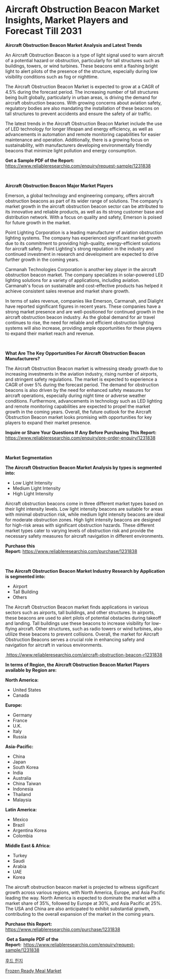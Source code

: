 <p><h1>Aircraft Obstruction Beacon Market Insights, Market Players and Forecast Till 2031</h1></p><p><strong>Aircraft Obstruction Beacon Market Analysis and Latest Trends</strong></p>
<p><p>An Aircraft Obstruction Beacon is a type of light signal used to warn aircraft of a potential hazard or obstruction, particularly for tall structures such as buildings, towers, or wind turbines. These beacons emit a flashing bright light to alert pilots of the presence of the structure, especially during low visibility conditions such as fog or nighttime.</p><p>The Aircraft Obstruction Beacon Market is expected to grow at a CAGR of 4.5% during the forecast period. The increasing number of tall structures being built globally, particularly in urban areas, is driving the demand for aircraft obstruction beacons. With growing concerns about aviation safety, regulatory bodies are also mandating the installation of these beacons on tall structures to prevent accidents and ensure the safety of air traffic.</p><p>The latest trends in the Aircraft Obstruction Beacon Market include the use of LED technology for longer lifespan and energy efficiency, as well as advancements in automation and remote monitoring capabilities for easier maintenance and operation. Additionally, there is a growing focus on sustainability, with manufacturers developing environmentally friendly beacons that minimize light pollution and energy consumption.</p></p>
<p><strong>Get a Sample PDF of the Report:&nbsp;</strong> <a href="https://www.reliableresearchiq.com/enquiry/request-sample/1231838">https://www.reliableresearchiq.com/enquiry/request-sample/1231838</a></p>
<p>&nbsp;</p>
<p><strong>Aircraft Obstruction Beacon Major Market Players</strong></p>
<p><p>Emerson, a global technology and engineering company, offers aircraft obstruction beacons as part of its wider range of solutions. The company's market growth in the aircraft obstruction beacon sector can be attributed to its innovative and reliable products, as well as its strong customer base and distribution network. With a focus on quality and safety, Emerson is poised for future growth in the market.</p><p>Point Lighting Corporation is a leading manufacturer of aviation obstruction lighting systems. The company has experienced significant market growth due to its commitment to providing high-quality, energy-efficient solutions for aircraft safety. Point Lighting's strong reputation in the industry and continued investment in research and development are expected to drive further growth in the coming years.</p><p>Carmanah Technologies Corporation is another key player in the aircraft obstruction beacon market. The company specializes in solar-powered LED lighting solutions for a variety of applications, including aviation. Carmanah's focus on sustainable and cost-effective products has helped it achieve consistent sales revenue and market share growth.</p><p>In terms of sales revenue, companies like Emerson, Carmanah, and Dialight have reported significant figures in recent years. These companies have a strong market presence and are well-positioned for continued growth in the aircraft obstruction beacon industry. As the global demand for air travel continues to rise, the need for reliable and efficient obstruction lighting systems will also increase, providing ample opportunities for these players to expand their market reach and revenue.</p></p>
<p>&nbsp;</p>
<p><strong>What Are The Key Opportunities For Aircraft Obstruction Beacon Manufacturers?</strong></p>
<p><p>The Aircraft Obstruction Beacon market is witnessing steady growth due to increasing investments in the aviation industry, rising number of airports, and stringent safety regulations. The market is expected to experience a CAGR of over 5% during the forecast period. The demand for obstruction beacons is also driven by the need for enhanced safety measures for aircraft operations, especially during night time or adverse weather conditions. Furthermore, advancements in technology such as LED lighting and remote monitoring capabilities are expected to propel the market growth in the coming years. Overall, the future outlook for the Aircraft Obstruction Beacon market looks promising with opportunities for key players to expand their market presence.</p></p>
<p><strong>Inquire or Share Your Questions If Any Before Purchasing This Report:</strong> <a href="https://www.reliableresearchiq.com/enquiry/pre-order-enquiry/1231838">https://www.reliableresearchiq.com/enquiry/pre-order-enquiry/1231838</a></p>
<p>&nbsp;</p>
<p><strong>Market Segmentation</strong></p>
<p><strong>The Aircraft Obstruction Beacon Market Analysis by types is segmented into:</strong></p>
<p><ul><li>Low Light Intensity</li><li>Medium Light Intensity</li><li>High Light Intensity</li></ul></p>
<p><p>Aircraft obstruction beacons come in three different market types based on their light intensity levels. Low light intensity beacons are suitable for areas with minimal obstruction risk, while medium light intensity beacons are ideal for moderate obstruction zones. High light intensity beacons are designed for high-risk areas with significant obstruction hazards. These different market types cater to varying levels of obstruction risk and provide the necessary safety measures for aircraft navigation in different environments.</p></p>
<p><strong>Purchase this Report:&nbsp;</strong><a href="https://www.reliableresearchiq.com/purchase/1231838">https://www.reliableresearchiq.com/purchase/1231838</a></p>
<p>&nbsp;</p>
<p><strong>The Aircraft Obstruction Beacon Market Industry Research by Application is segmented into:</strong></p>
<p><ul><li>Airport</li><li>Tall Building</li><li>Others</li></ul></p>
<p><p>The Aircraft Obstruction Beacon market finds applications in various sectors such as airports, tall buildings, and other structures. In airports, these beacons are used to alert pilots of potential obstacles during takeoff and landing. Tall buildings use these beacons to increase visibility for low-flying aircraft. Other structures, such as radio towers or wind turbines, also utilize these beacons to prevent collisions. Overall, the market for Aircraft Obstruction Beacons serves a crucial role in enhancing safety and navigation for aircraft in various environments.</p></p>
<p><a href="https://www.reliableresearchiq.com/aircraft-obstruction-beacon-r1231838">&nbsp;https://www.reliableresearchiq.com/aircraft-obstruction-beacon-r1231838</a></p>
<p><strong>In terms of Region, the Aircraft Obstruction Beacon Market Players available by Region are:</strong></p>
<p>
    <p> <strong> North America: </strong>
        <ul>
            <li>United States</li>
            <li>Canada</li>
        </ul>
        </p> 
    <p> <strong> Europe: </strong>
        <ul>
            <li>Germany</li>
            <li>France</li>
            <li>U.K.</li>
            <li>Italy</li>
            <li>Russia</li>
        </ul>
        </p> 
    <p> <strong> Asia-Pacific: </strong>
        <ul>
            <li>China</li>
            <li>Japan</li>
            <li>South Korea</li>
            <li>India</li>
            <li>Australia</li>
            <li>China Taiwan</li>
            <li>Indonesia</li>
            <li>Thailand</li>
            <li>Malaysia</li>
        </ul>
        </p> 
    <p> <strong> Latin America: </strong>
        <ul>
            <li>Mexico</li>
            <li>Brazil</li>
            <li>Argentina Korea</li>
            <li>Colombia</li>
        </ul>
        </p> 
    <p> <strong> Middle East & Africa: </strong>
        <ul>
            <li>Turkey</li>
            <li>Saudi</li>
            <li>Arabia</li>
            <li>UAE</li>
            <li>Korea</li>
        </ul>
    </p>
    </p>
<p><p>The aircraft obstruction beacon market is projected to witness significant growth across various regions, with North America, Europe, and Asia Pacific leading the way. North America is expected to dominate the market with a market share of 35%, followed by Europe at 30%, and Asia Pacific at 25%. The USA and China are also anticipated to exhibit substantial growth, contributing to the overall expansion of the market in the coming years.</p></p>
<p><strong>Purchase this Report: </strong><a href="https://www.reliableresearchiq.com/purchase/1231838">https://www.reliableresearchiq.com/purchase/1231838</a></p>
<p>&nbsp;<strong>Get a Sample PDF of the Report:&nbsp;&nbsp;</strong><a href="https://www.reliableresearchiq.com/enquiry/request-sample/1231838">https://www.reliableresearchiq.com/enquiry/request-sample/1231838</a></p>
<p><strong></strong></p>
<p><p><a href="https://github.com/vdhdwjyp90142/Market-Research-Report-List-3/blob/main/520582447519.md">후드 힌지</a></p><p><a href="https://github.com/thomasBaker655/Market-Research-Report-List-1/blob/main/frozen-ready-meal-market.md">Frozen Ready Meal Market</a></p></p>